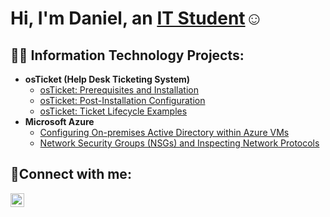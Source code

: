 <h1>Hi, I'm Daniel, an <a href="www.linkedin.com/in/daniel-hood-b5314a284">IT Student</a>☺</h1>

<h2>👨‍💻 Information Technology Projects:</h2>

- <b>osTicket (Help Desk Ticketing System)</b>
  - [osTicket: Prerequisites and Installation](https://github.com/danielhoodd/osticket-prereqs)
  - [osTicket: Post-Installation Configuration](https://github.com/danielhoodd/post-install-config)
  - [osTicket: Ticket Lifecycle Examples](https://github.com/danielhoodd/ticket-lifecycle)
- <b>Microsoft Azure</b>
  - [Configuring On-premises Active Directory within Azure VMs](https://github.com/danielhoodd/configure-ad)
  - [Network Security Groups (NSGs) and Inspecting Network Protocols](https://github.com/danielhoodd/azure-network-protocols)

<h2>🤳Connect with me:</h2>

[<img align="left" alt="Daniel | LinkedIn" width="22px" src="https://cdn.jsdelivr.net/npm/simple-icons@v3/icons/linkedin.svg"
   />][linkedin]

[linkedin]: https://www.linkedin.com/in/daniel-hood-b5314a284

